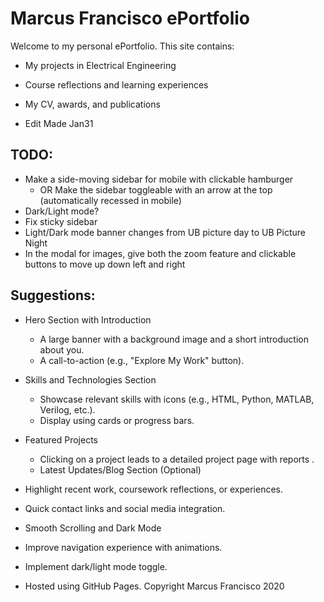 # Marcus Francisco ePortfolio
Welcome to my personal ePortfolio. This site contains:
- My projects in Electrical Engineering
- Course reflections and learning experiences
- My CV, awards, and publications

- Edit Made Jan31

## TODO:
- Make a side-moving sidebar for mobile with clickable hamburger
  - OR Make the sidebar toggleable with an arrow at the top  (automatically recessed in mobile)
- Dark/Light mode?
- Fix sticky sidebar
- Light/Dark mode banner changes from UB picture day to UB Picture Night
- In the modal for images, give both the zoom feature and clickable buttons to move up down left and right

## Suggestions:
- Hero Section with Introduction
  - A large banner with a background image and a short introduction about you.
  - A call-to-action (e.g., "Explore My Work" button).

- Skills and Technologies Section
  - Showcase relevant skills with icons (e.g., HTML, Python, MATLAB, Verilog, etc.).
  - Display using cards or progress bars.

- Featured Projects
  - Clicking on a project leads to a detailed project page with reports .
  - Latest Updates/Blog Section (Optional)

- Highlight recent work, coursework reflections, or experiences.

- Quick contact links and social media integration.
- Smooth Scrolling and Dark Mode

- Improve navigation experience with animations.
- Implement dark/light mode toggle.

- Hosted using GitHub Pages. Copyright Marcus Francisco 2020
